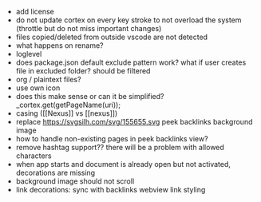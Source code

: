 - add license
- do not update cortex on every key stroke to not overload the system (throttle but do not miss important changes)
- files copied/deleted from outside vscode are not detected
- what happens on rename?
- loglevel
- does package.json default exclude pattern work? what if user creates file in excluded folder? should be filtered
- org / plaintext files?
- use own icon
- does this make sense or can it be simplified? _cortex.get(getPageName(uri));
- casing ([[Nexus]] vs [[nexus]])
- replace https://svgsilh.com/svg/155655.svg peek backlinks background image
- how to handle non-existing pages in peek backlinks view?
- remove hashtag support?? there will be a problem with allowed characters
- when app starts and document is already open but not activated, decorations are missing
- background image should not scroll
- link decorations: sync with backlinks webview link styling